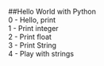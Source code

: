##Hello World with Python <br />
0 - Hello, print <br />
1 - Print integer <br />
2 - Print float <br />
3 - Print String <br />
4 - Play with strings <br />
